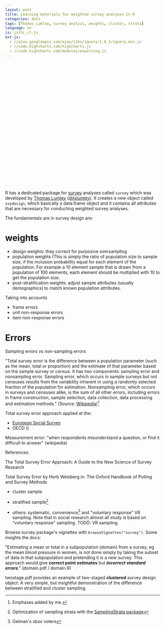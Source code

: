 ```yaml
---
layout: post
title: Learning materials for weighted survey analyses in R
categories: data
tags: [Thomas Lumley, survey analyis, weights, cluster, strata]
language: en
js: js/hc_ct.js 
ext-js:
  - //ajax.googleapis.com/ajax/libs/jquery/1.8.2/jquery.min.js
  - //code.highcharts.com/highcharts.js
  - //code.highcharts.com/modules/exporting.js
---
```


<div id="container2" style="min-width: 310px; height: 400px; margin: 0 auto">
</div>

<script src="{% link js/hc_ct.js %}"></script>


R has a dedicated package for [survey](http://r-survey.r-forge.r-project.org/survey/) analyses called `survey` which was developed by [Thomas Lumley](https://notstatschat.rbind.io/) [(@tslumley)](https://twitter.com/tslumley).
It creates a new object called `svydesign`, which basically a data.frame object and it contains all attributes that are necessary for conducting weighted survey analyses.

The fundamentals are in survey design are:

# weights

 - design weights: they correct for purposive oversampling
 - population weights (This is simply the ratio of population size to sample size, if the inclusion probability equal for each element of the population. For example a 10 element sample that is drawn from a population of 100 elements, each element should be multiplied with 10 to get the population size.
 - post-stratification weights: adjust sample attributes (usually demographics) to match known population attributes.

Taking into accounts
- frame errors
- unit non-response errors
- item non-response errors

# Errors

Sampling errors vs non-sampling errors

"Total survey error is the difference between a population parameter (such as the mean, total or proportion) and the estimate of that parameter based on the sample survey or census. It has two components: sampling error and nonsampling error. Sampling error, which occurs in sample surveys but not censuses results from the variability inherent in using a randomly selected fraction of the population for estimation. Nonsampling error, which occurs in surveys and censuses alike, is the sum of all other errors, including errors in frame construction, sample selection, data collection, data processing and estimation methods." (Source: [Wikipedia](https://en.wikipedia.org/wiki/Total_survey_error))[^emph] 

Total survey error approach applied at the:

 - [European Social Survey](https://www.europeansocialsurvey.org/docs/round7/methods/ESS7_quality_matrix.pdf)
 - OECD ()

Measurement error: "when respondents misunderstand a question, or find it difficult to answer" (wikipedia)

References:

The Total Survey Error Approach: A Guide to the New Science of Survey Research

Total Survey Error by Herb Weisberg in: The Oxford Handbook of Polling and Survey Methods


 - cluster sample

 - stratified sample[^ss]
 
 - others: systematic, convenience[^xbox] and "voluntary response" VR sampling. Note that in social research almost all study is based on "voluntary response" sampling. TODÖ: VR sampling.





Browse survey package's vignettes with `browseVignettes("survey")`. Some insights the docs:  

"Estimating a mean or total in a subpopulation (domain) from a survey, eg
the mean blood pressure in women, is not done simply by taking the subset of
data in that subpopulation and pretending it is a new survey. This approach
would give **correct point estimates** but **_incorrect standard errors_**." (domain.pdf / domain.R)



twostage.pdf provides an example of two-staged **clustered** survey design object: 
A very simple, but insightful demonstration of the difference between stratified and cluster sampling. 


[^xbox]: Gelman's xbox voters

[^ss]: Optimization of sampling strata with the [SamplingStrata package](https://barcaroli.github.io/SamplingStrata/articles/SamplingStrata.html) 
[^emph]: Emphases added by me. 

